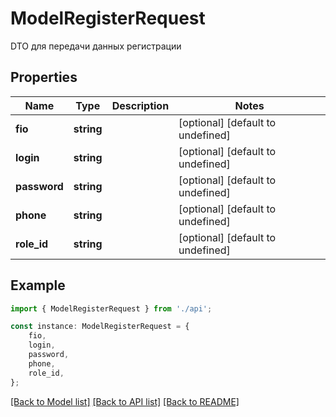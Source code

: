 # ModelRegisterRequest

DTO для передачи данных регистрации

## Properties

Name | Type | Description | Notes
------------ | ------------- | ------------- | -------------
**fio** | **string** |  | [optional] [default to undefined]
**login** | **string** |  | [optional] [default to undefined]
**password** | **string** |  | [optional] [default to undefined]
**phone** | **string** |  | [optional] [default to undefined]
**role_id** | **string** |  | [optional] [default to undefined]

## Example

```typescript
import { ModelRegisterRequest } from './api';

const instance: ModelRegisterRequest = {
    fio,
    login,
    password,
    phone,
    role_id,
};
```

[[Back to Model list]](../README.md#documentation-for-models) [[Back to API list]](../README.md#documentation-for-api-endpoints) [[Back to README]](../README.md)

